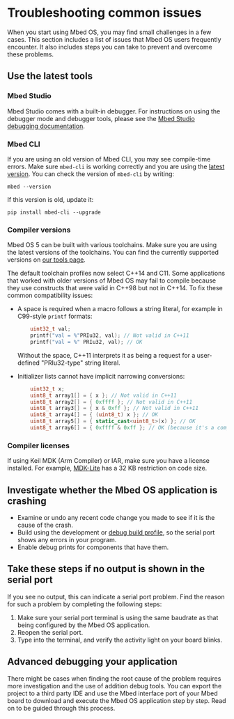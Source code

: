 # Troubleshooting common issues

When you start using Mbed OS, you may find small challenges in a few cases. This section includes a list of issues that Mbed OS users frequently encounter. It also includes steps you can take to prevent and overcome these problems.

## Use the latest tools

### Mbed Studio

Mbed Studio comes with a built-in debugger. For instructions on using the debugger mode and debugger tools, please see the [Mbed Studio debugging documentation](https://os.mbed.com/docs/mbed-studio/latest/using-mbed-studio/debugging.html).

### Mbed CLI

If you are using an old version of Mbed CLI, you may see compile-time errors. Make sure `mbed-cli` is working correctly and you are using the [latest version](https://github.com/ARMmbed/mbed-cli/releases). You can check the version of `mbed-cli` by writing:

 ```
 mbed --version
 ```

 If this version is old, update it:

 ```
 pip install mbed-cli --upgrade
 ```

### Compiler versions

Mbed OS 5 can be built with various toolchains. Make sure you are using the latest versions of the toolchains. You can find the currently supported versions on [our tools page](../tools/index.html).

The default toolchain profiles now select C++14 and C11. Some applications that worked with older versions of Mbed OS may fail to compile because they use constructs that were valid in C++98 but not in C++14. To fix these common compatibility issues:

- A space is required when a macro follows a string literal, for example in C99-style `printf` formats:
   
   ```C++ NOCI
       uint32_t val;
       printf("val = %"PRIu32, val); // Not valid in C++11
       printf("val = %" PRIu32, val); // OK
   ```
   
   Without the space, C++11 interprets it as being a request for a user-defined "PRIu32-type" string literal.
   
- Initializer lists cannot have implicit narrowing conversions:
   
   ```C++ NOCI
       uint32_t x;
       uint8_t array1[] = { x }; // Not valid in C++11
       uint8_t array2[] = { 0xffff }; // Not valid in C++11
       uint8_t array3[] = { x & 0xff }; // Not valid in C++11
       uint8_t array4[] = { (uint8_t) x }; // OK
       uint8_t array5[] = { static_cast<uint8_t>(x) }; // OK
       uint8_t array6[] = { 0xffff & 0xff }; // OK (because it's a compile-time constant that fits)
   ```

### Compiler licenses

If using Keil MDK (Arm Compiler) or IAR, make sure you have a license installed. For example, [MDK-Lite](http://www.keil.com/arm/mdk.asp) has a 32 KB restriction on code size.

## Investigate whether the Mbed OS application is crashing

- Examine or undo any recent code change you made to see if it is the cause of the crash.
- Build using the development or [debug build profile](../tools/build-profiles.html), so the serial port shows any errors in your program.
- Enable debug prints for components that have them.

## Take these steps if no output is shown in the serial port

If you see no output, this can indicate a serial port problem. Find the reason for such a problem by completing the following steps:

1. Make sure your serial port terminal is using the same baudrate as that being configured by the Mbed OS application.
1. Reopen the serial port.
1. Type into the terminal, and verify the activity light on your board blinks.

## Advanced debugging your application

There might be cases when finding the root cause of the problem requires more investigation and the use of addition debug tools. You can export the project to a third party IDE and use the Mbed interface port of your Mbed board to download and execute the Mbed OS application step by step. Read on to be guided through this process.
